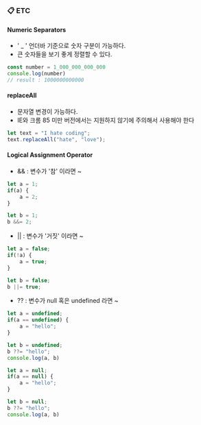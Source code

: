 ### :clipboard: ETC 
#### Numeric Separators
- ' _ ' 언더바 기준으로 숫자 구분이 가능하다.
- 큰 숫자들을 보기 좋게 정렬할 수 있다.
```Javascript
const number = 1_000_000_000_000
console.log(number)
// result : 1000000000000
```

#### replaceAll
- 문자열 변경이 가능하다.
- IE와 크롬 85 미만 버전에서는 지원하지 않기에 주의해서 사용해야 한다
```javascript
let text = "I hate coding";
text.replaceAll("hate", "love");
```

#### Logical Assignment Operator
- && : 변수가 '참' 이라면 ~
```javascript
let a = 1;
if(a) {
    a = 2;
}

let b = 1;
b &&= 2;
```

- || : 변수가 '거짓' 이라면 ~
```javascript
let a = false;
if(!a) {
    a = true;
}

let b = false;
b ||= true;
```

- ?? : 변수가 null 혹은 undefined 라면 ~
```javascript
let a = undefined;
if(a == undefined) {
    a = "hello";
}

let b = undefined;
b ??= "hello";
console.log(a, b)
```
```javascript
let a = null;
if(a == null) {
    a = "hello";
}

let b = null;
b ??= "hello";
console.log(a, b)
```